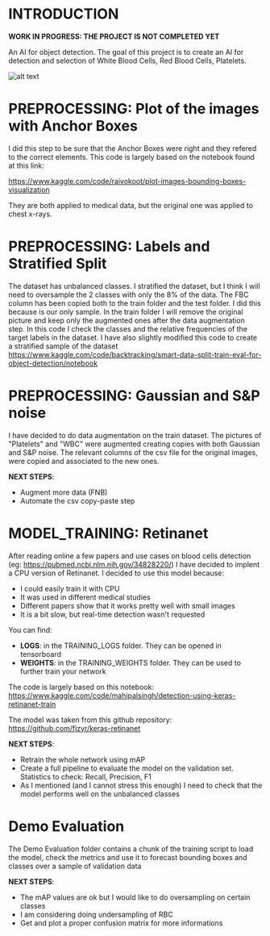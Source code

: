 # INTRODUCTION
**WORK IN PROGRESS: THE PROJECT IS NOT COMPLETED YET**

An AI for object detection. The goal of this project is to create an AI for detection and selection of White Blood Cells, Red Blood Cells, Platelets.

![alt text](https://github.com/[username]/[reponame]/blob/[branch]/image.jpg?raw=true)


# PREPROCESSING: Plot of the images with Anchor Boxes
I did this step to be sure that the Anchor Boxes were right and they refered to the correct elements.
This code is largely based on the notebook found at this link:

https://www.kaggle.com/code/raivokoot/plot-images-bounding-boxes-visualization

They are both applied to medical data, but the original one was applied to chest x-rays.

# PREPROCESSING: Labels and Stratified Split
The dataset has unbalanced classes. I stratified the dataset, but I think I will need to oversample the 2 classes with only the 8% of the data.
The FBC column has been copied both to the train folder and the test folder. I did this because is our only sample.
In the train folder I will remove the original picture and keep only the augmented ones after the data augmentation step.
In this code I check the classes and the relative frequencies of the target labels in the dataset.
I have also slightly modified this code to create a stratified sample of the dataset
https://www.kaggle.com/code/backtracking/smart-data-split-train-eval-for-object-detection/notebook

# PREPROCESSING: Gaussian and S&P noise
I have decided to do data augmentation on the train dataset.
The pictures of "Platelets" and "WBC" were augmented creating copies with both Gaussian and S&P noise.
The relevant columns of the csv file for the original images, were copied and associated to the new ones.

**NEXT STEPS**:
<ul>
<li>Augment more data (FNB)</li>
<li>Automate the csv copy-paste step</li>
</ul>


# MODEL_TRAINING: Retinanet
After reading online a few papers and use cases on blood cells detection (eg: https://pubmed.ncbi.nlm.nih.gov/34828220/)
I have decided to implent a CPU version of Retinanet.
I decided to use this model because:
<ul>
<li>I could easily train it with CPU</li>
<li>It was used in different medical studies</li>
<li>Different papers show that it works pretty well with small images</li>
<li>It is a bit slow, but real-time detection wasn't requested</li>
</ul>

You can find:
<ul>
<li><strong>LOGS</strong>: in the TRAINING_LOGS folder. They can be opened in tensorboard</li>
<li><strong>WEIGHTS</strong>: in the TRAINING_WEIGHTS folder. They can be used to further train your network</li>
</ul>

The code is largely based on this notebook: https://www.kaggle.com/code/mahipalsingh/detection-using-keras-retinanet-train

The model was taken from this github repository: https://github.com/fizyr/keras-retinanet

**NEXT STEPS**:
<ul>
<li>Retrain the whole network using mAP</li>
<li>Create a full pipeline to evaluate the model on the validation set. Statistics to check: Recall, Precision, F1</li>
<li>As I mentioned (and I cannot stress this enough) I need to check that the model performs well on the unbalanced classes</li>
</ul>




# Demo Evaluation
The Demo Evaluation folder contains a chunk of the training script to load the model, check the metrics and use it to forecast bounding boxes and classes over a sample of validation data

**NEXT STEPS**:
<ul>
<li>The mAP values are ok but I would like to do oversampling on certain classes</li>
<li>I am considering doing undersampling of RBC</li>
<li>Get and plot a proper confusion matrix for more informations</li>
</ul>